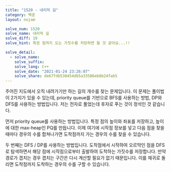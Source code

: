 ```yaml
---
title: "1520 - 내리막 길"
category: 백준
layout: nojam

solve_num: 1520
solve_name: 내리막 길
solve_diff: 19
solve_hint: 특정 점까지 오는 가짓수를 저장하면 될 것 같아요...!!

solve_detail:
  - solve_name:
    solve_suffix:
    solve_lang: C++
    solve_date: "2021-01-24 23:26:07"
    solve_share: de67fdb530454db5a33586eb8b24fab5
---
```


주어진 지도에서 오직 내려가기만 하는 길의 개수를 찾는 문제입니다. 이 문제는 풀이법이 2가지가 있을 수 있는데, priority queue를 기반으로 BFS를 사용하는 방법, DP와 DFS를 사용하는 방법입니다. 저는 전자로 풀었는데 후자로 푸는 것이 정석인 것 같습니다.

먼저 priority queue를 사용하는 방법입니다. 특정 점의 높이와 좌표를 저장하고, 높이에 대한 max-heap인 PQ를 만듭니다. 이제 여기에 시작점 정보를 넣고 다음 점을 찾을 때마다 경우의 수를 합쳐나가면 도착점까지 가는 경우의 수를 찾을 수 있습니다.

두 번째는 DFS / DP를 사용하는 방법입니다. 도착점에서 시작하여 오르막인 점을 DFS로 탐색하면서 해당 점에 시작점으로부터 출발하여 도착하는 가짓수를 저장합니다. 만약 경로가 겹치는 경우 겹치는 구간은 다시 계산할 필요가 없기 때문입니다. 이를 재귀로 돌리면 도착점까지 도착하는 경우의 수를 구할 수 있습니다.
